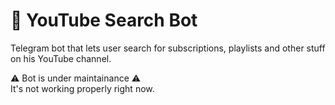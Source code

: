 # 🤖 YouTube Search Bot

Telegram bot that lets user search for subscriptions, playlists and other stuff on his YouTube channel.

⚠️ Bot is under maintainance ⚠️  
It's not working properly right now.